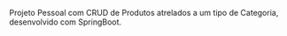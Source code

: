 Projeto Pessoal com CRUD de Produtos atrelados a um tipo de Categoria, desenvolvido com SpringBoot.
